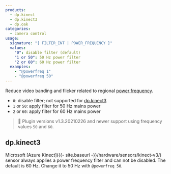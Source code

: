 ```yaml
---
products:
  - dp.kinect
  - dp.kinect3
  - dp.oak
categories:
  - camera control
usage:
  signature: "{ FILTER_INT | POWER_FREQUENCY }"
  values:
    "0": disable filter (default)
    "1 or 50": 50 Hz power filter
    "2 or 60": 60 Hz power filter
  examples:
    - "@powerfreq 1"
    - "@powerfreq 50"
---
```


Reduce video banding and flicker related to regional
[power frequency](https://en.wikipedia.org/wiki/Utility_frequency).

* `0`: disable filter; not supported for [dp.kinect3](#dpkinect3)
* `1` or `50`: apply filter for 50 Hz mains power
* `2` or `60`: apply filter for 60 Hz mains power

> :memo: Plugin versions v1.3.20210226 and newer support using frequency
> values `50` and `60`.

## dp.kinect3

Microsoft [Azure Kinect]({{- site.baseurl -}}/hardware/sensors/kinect-v3/)
sensor always applies a power frequency filter and can not be disabled.
The default is 60 Hz. Change it to 50 Hz with `@powerfreq 50`.
